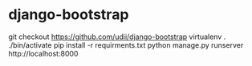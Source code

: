 # django-bootstrap
git checkout https://github.com/udii/django-bootstrap
virtualenv .
./bin/activate
pip install -r requirments.txt
python manage.py runserver
http://localhost:8000
